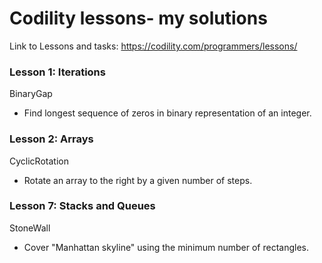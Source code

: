 # Codility lessons- my solutions
Link to Lessons and tasks: https://codility.com/programmers/lessons/

### Lesson 1: Iterations
BinaryGap

* Find longest sequence of zeros in binary representation of an integer.


### Lesson 2: Arrays
CyclicRotation

* Rotate an array to the right by a given number of steps.


### Lesson 7: Stacks and Queues
StoneWall

* Cover "Manhattan skyline" using the minimum number of rectangles.
